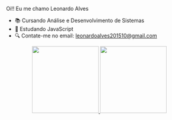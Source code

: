 Oi!! Eu me chamo Leonardo Alves

- 📚 Cursando Análise e Desenvolvimento de Sistemas
- 🌱 Estudando JavaScript
- 🔍 Contate-me no email: leonardoalves201510@gmail.com
<div align="center">
  
  <div align="center">
  <a href="https://github.com/rafaballerini">
  <img height="180em" src="https://github-readme-stats.vercel.app/api?username=LeonardoAlves04&show_icons=true&theme=synthwave&include_all_commits=true&count_private=true"/>
  <img height="180em" src="https://github-readme-stats.vercel.app/api/top-langs/?username=LeonardoAlves04&layout=compact&langs_count=7&theme=dracula"/>
</div>
